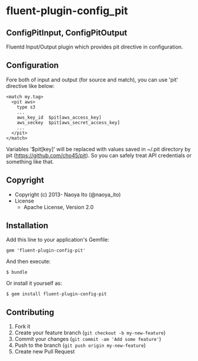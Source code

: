 # fluent-plugin-config_pit

## ConfigPitInput, ConfigPitOutput

Fluentd Input/Output plugin which provides pit directive in configuration.

## Configuration

Fore both of input and output (for source and match), you can use 'pit' directive like below:

    <match my.tag>
      <pit aws>
        type s3
        ...
        aws_key_id  $pit[aws_access_key]
        aws_seckey  $pit[aws_secret_access_key]
        ...
      </pit>
    </match>

Variables '$pit[key]' will be replaced with values saved in ~/.pit directory by pit (https://github.com/cho45/pit). So you can safely treat API credentials or something like that.

## Copyright

* Copyright (c) 2013- Naoya Ito (@naoya_ito)
* License
  * Apache License, Version 2.0
  
## Installation

Add this line to your application's Gemfile:

    gem 'fluent-plugin-config-pit'

And then execute:

    $ bundle

Or install it yourself as:

    $ gem install fluent-plugin-config-pit  

## Contributing

1. Fork it
2. Create your feature branch (`git checkout -b my-new-feature`)
3. Commit your changes (`git commit -am 'Add some feature'`)
4. Push to the branch (`git push origin my-new-feature`)
5. Create new Pull Request

